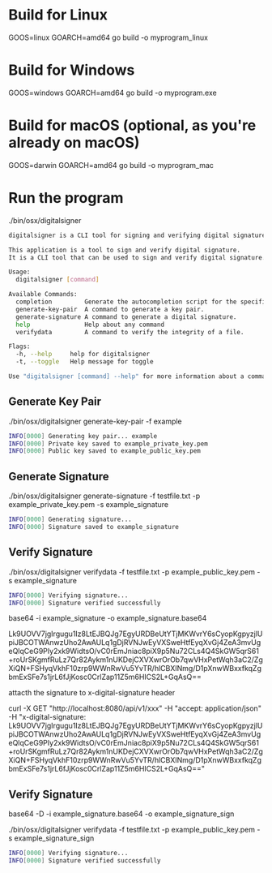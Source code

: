 # Build for Linux
GOOS=linux GOARCH=amd64 go build -o myprogram_linux

# Build for Windows
GOOS=windows GOARCH=amd64 go build -o myprogram.exe

# Build for macOS (optional, as you're already on macOS)
GOOS=darwin GOARCH=amd64 go build -o myprogram_mac

# Run the program
./bin/osx/digitalsigner

```bash
digitalsigner is a CLI tool for signing and verifying digital signature.:

This application is a tool to sign and verify digital signature.
It is a CLI tool that can be used to sign and verify digital signature.

Usage:
  digitalsigner [command]

Available Commands:
  completion         Generate the autocompletion script for the specified shell
  generate-key-pair  A command to generate a key pair.
  generate-signature A command to generate a digital signature.
  help               Help about any command
  verifydata         A command to verify the integrity of a file.

Flags:
  -h, --help     help for digitalsigner
  -t, --toggle   Help message for toggle

Use "digitalsigner [command] --help" for more information about a command.
```

## Generate Key Pair

./bin/osx/digitalsigner generate-key-pair -f example
```bash
INFO[0000] Generating key pair... example               
INFO[0000] Private key saved to example_private_key.pem 
INFO[0000] Public key saved to example_public_key.pem   
```

## Generate Signature

./bin/osx/digitalsigner generate-signature -f testfile.txt -p example_private_key.pem -s example_signature
```bash
INFO[0000] Generating signature...                      
INFO[0000] Signature saved to example_signature
```

## Verify Signature

./bin/osx/digitalsigner verifydata -f testfile.txt -p example_public_key.pem -s example_signature 
```bash
INFO[0000] Verifying signature...                       
INFO[0000] Signature verified successfully
```

base64 -i example_signature -o example_signature.base64

Lk9UOVV7jgIrgugu1Iz8LtEJBQJg7EgyURDBeUtYTjMKWvrY6sCyopKgpyzjlUpiJBCOTWAnwzUho2AwAULq1gDjRVNJwEyVXSweHtfEyqXvGj4ZeA3mvUgeQlqCeG9PIy2xk9WidtsO/vC0rEmJniac8piX9p5Nu72CLs4Q4SkGW5qrS61+roUrSKgmfRuLz7Qr82Aykm1nUKDejCXVXwrOrOb7qwVHxPetWqh3aC2/ZgXiQN+FSHyqVkhF10zrp9WWnRwVu5YvTR/hlCBXINmg/D1pXnwWBxxfkqZgbmExSFe7s1jrL6fJjKosc0CrlZap11Z5m6HICS2L+GqAsQ==

attacth the signature to  x-digital-signature header

curl -X GET "http://localhost:8080/api/v1/xxx" -H "accept: application/json" -H "x-digital-signature: Lk9UOVV7jgIrgugu1Iz8LtEJBQJg7EgyURDBeUtYTjMKWvrY6sCyopKgpyzjlUpiJBCOTWAnwzUho2AwAULq1gDjRVNJwEyVXSweHtfEyqXvGj4ZeA3mvUgeQlqCeG9PIy2xk9WidtsO/vC0rEmJniac8piX9p5Nu72CLs4Q4SkGW5qrS61+roUrSKgmfRuLz7Qr82Aykm1nUKDejCXVXwrOrOb7qwVHxPetWqh3aC2/ZgXiQN+FSHyqVkhF10zrp9WWnRwVu5YvTR/hlCBXINmg/D1pXnwWBxxfkqZgbmExSFe7s1jrL6fJjKosc0CrlZap11Z5m6HICS2L+GqAsQ=="

## Verify Signature

base64 -D -i example_signature.base64 -o example_signature_sign

./bin/osx/digitalsigner verifydata -f testfile.txt -p example_public_key.pem -s example_signature_sign 
```bash
INFO[0000] Verifying signature...                       
INFO[0000] Signature verified successfully
```